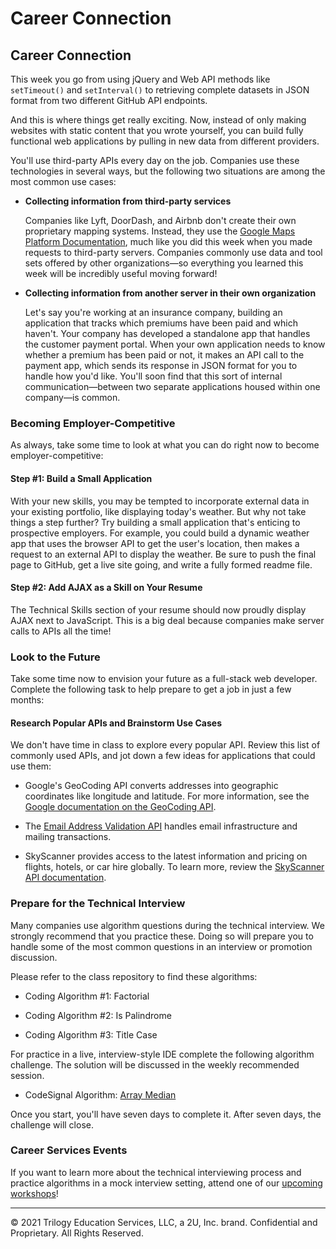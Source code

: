 # Career Connection

## Career Connection

This week you go from using jQuery and Web API methods like `setTimeout()` and `setInterval()` to retrieving complete datasets in JSON format from two different GitHub API endpoints.

And this is where things get really exciting. Now, instead of only making websites with static content that you wrote yourself, you can build fully functional web applications by pulling in new data from different providers.

You'll use third-party APIs every day on the job. Companies use these technologies in several ways, but the following two situations are among the most common use cases:

- **Collecting information from third-party services**

  Companies like Lyft, DoorDash, and Airbnb don't create their own proprietary mapping systems. Instead, they use the [Google Maps Platform Documentation](https://developers.google.com/maps/documentation), much like you did this week when you made requests to third-party servers. Companies commonly use data and tool sets offered by other organizations&mdash;so everything you learned this week will be incredibly useful moving forward!

- **Collecting information from another server in their own organization**

  Let's say you're working at an insurance company, building an application that tracks which premiums have been paid and which haven't. Your company has developed a standalone app that handles the customer payment portal. When your own application needs to know whether a premium has been paid or not, it makes an API call to the payment app, which sends its response in JSON format for you to handle how you'd like. You'll soon find that this sort of internal communication&mdash;between two separate applications housed within one company&mdash;is common.

### Becoming Employer-Competitive

As always, take some time to look at what you can do right now to become employer-competitive:

#### Step #1: Build a Small Application

With your new skills, you may be tempted to incorporate external data in your existing portfolio, like displaying today's weather. But why not take things a step further? Try building a small application that's enticing to prospective employers. For example, you could build a dynamic weather app that uses the browser API to get the user's location, then makes a request to an external API to display the weather. Be sure to push the final page to GitHub, get a live site going, and write a fully formed readme file.

#### Step #2: Add AJAX as a Skill on Your Resume

The Technical Skills section of your resume should now proudly display AJAX next to JavaScript. This is a big deal because companies make server calls to APIs all the time!

### Look to the Future

Take some time now to envision your future as a full-stack web developer. Complete the following task to help prepare to get a job in just a few months:

#### Research Popular APIs and Brainstorm Use Cases

We don't have time in class to explore every popular API. Review this list of commonly used APIs, and jot down a few ideas for applications that could use them:

- Google's GeoCoding API converts addresses into geographic coordinates like longitude and latitude. For more information, see the [Google documentation on the GeoCoding API](https://developers.google.com/maps/documentation/geocoding/start).

- The [Email Address Validation API](https://sendgrid.com/solutions/email-validation-api/) handles email infrastructure and mailing transactions.

- SkyScanner provides access to the latest information and pricing on flights, hotels, or car hire globally. To learn more, review the [SkyScanner API documentation](https://skyscanner.github.io/slate/).

### Prepare for the Technical Interview

Many companies use algorithm questions during the technical interview. We strongly recommend that you practice these. Doing so will prepare you to handle some of the most common questions in an interview or promotion discussion.

Please refer to the class repository to find these algorithms:

- Coding Algorithm #1: Factorial

- Coding Algorithm #2: Is Palindrome

- Coding Algorithm #3: Title Case

For practice in a live, interview-style IDE complete the following algorithm challenge. The solution will be discussed in the weekly recommended session.

- CodeSignal Algorithm: [Array Median](https://app.codesignal.com/public-test/KXE5b7L3CPKSdYkzh/35X8aLqz9hNStg)

Once you start, you'll have seven days to complete it. After seven days, the challenge will close.

### Career Services Events

If you want to learn more about the technical interviewing process and practice algorithms in a mock interview setting, attend one of our [upcoming workshops](https://careernetwork.2u.com/?utm_medium=Academics&utm_source=boot_camp)!

---

© 2021 Trilogy Education Services, LLC, a 2U, Inc. brand. Confidential and Proprietary. All Rights Reserved.
